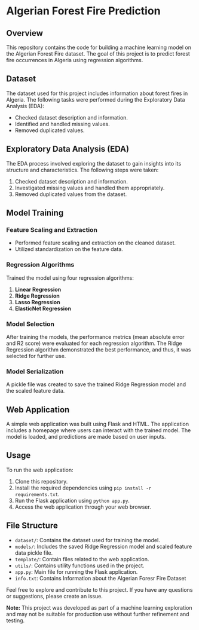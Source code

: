 # Algerian Forest Fire Prediction

## Overview
This repository contains the code for building a machine learning model on the Algerian Forest Fire dataset. The goal of this project is to predict forest fire occurrences in Algeria using regression algorithms.

## Dataset
The dataset used for this project includes information about forest fires in Algeria. The following tasks were performed during the Exploratory Data Analysis (EDA):

- Checked dataset description and information.
- Identified and handled missing values.
- Removed duplicated values.

## Exploratory Data Analysis (EDA)

The EDA process involved exploring the dataset to gain insights into its structure and characteristics. The following steps were taken:

1. Checked dataset description and information.
2. Investigated missing values and handled them appropriately.
3. Removed duplicated values from the dataset.

## Model Training

### Feature Scaling and Extraction

- Performed feature scaling and extraction on the cleaned dataset.
- Utilized standardization on the feature data.

### Regression Algorithms

Trained the model using four regression algorithms:

1. **Linear Regression**
2. **Ridge Regression**
3. **Lasso Regression**
4. **ElasticNet Regression**

### Model Selection

After training the models, the performance metrics (mean absolute error and R2 score) were evaluated for each regression algorithm. The Ridge Regression algorithm demonstrated the best performance, and thus, it was selected for further use.

### Model Serialization

A pickle file was created to save the trained Ridge Regression model and the scaled feature data.

## Web Application

A simple web application was built using Flask and HTML. The application includes a homepage where users can interact with the trained model. The model is loaded, and predictions are made based on user inputs.

## Usage

To run the web application:

1. Clone this repository.
2. Install the required dependencies using `pip install -r requirements.txt`.
3. Run the Flask application using `python app.py`.
4. Access the web application through your web browser.

## File Structure

- `dataset/`: Contains the dataset used for training the model.
- `models/`: Includes the saved Ridge Regression model and scaled feature data pickle file.
- `template/`: Contain files related to the web application.
- `utils/`: Contains utility functions used in the project.
- `app.py`: Main file for running the Flask application.
- `info.txt`: Contains Information about the Algerian Foresr Fire Dataset

Feel free to explore and contribute to this project. If you have any questions or suggestions, please create an issue.

**Note:** This project was developed as part of a machine learning exploration and may not be suitable for production use without further refinement and testing.
